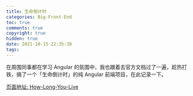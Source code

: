 ```yaml
---
title: 生命倒计时
categories: Big-Front-End
toc: true
comments: true
copyright: true
hidden: true
date: 2021-10-15 22:35:38
tags:
---
```



在周围同事都在学习 Angular 的氛围中，我也跟着去官方文档过了一遍，趁热打铁，搞了一个「生命倒计时」的纯 Angular 前端项目，在此记录一下。

<!--more-->


[页面地址: How-Long-You-Live](https://picturebook-s3.alo7.com/static/res/how-long-you-live/index.html)